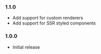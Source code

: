 ### 1.1.0
- Add support for custom renderers
- Add support for SSR styled components

### 1.0.0
- Initial release
